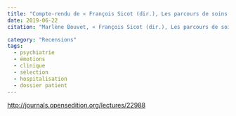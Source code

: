 ```yaml
---
title: "Compte-rendu de « François Sicot (dir.), Les parcours de soins en psychiatrie au prisme d'une analyse sociologique  »"
date: 2019-06-22
citation: "Marlène Bouvet, « François Sicot (dir.), Les parcours de soins en psychiatrie au prisme d'une analyse sociologique  », Lectures [En ligne], Les comptes rendus, mis en ligne le 27 août 2021."

category: "Recensions"
tags:
  - psychiatrie
  - émotions
  - clinique
  - sélection 
  - hospitalisation
  - dossier patient
---
```


http://journals.opensedition.org/lectures/22988